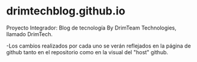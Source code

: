 # drimtechblog.github.io
Proyecto Integrador: Blog de tecnología By DrimTeam Technologies, llamado DrimTech.

-Los cambios realizados por cada uno se verán reflejados en la página de github tanto en el repositorio como en la visual del "host" github.